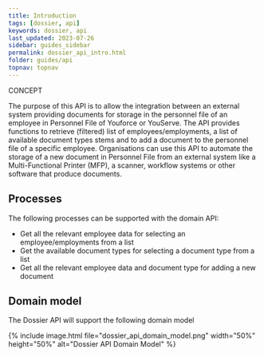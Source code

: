 ```yaml
---
title: Introduction
tags: [dossier, api]
keywords: dossier, api
last_updated: 2023-07-26
sidebar: guides_sidebar
permalink: dossier_api_intro.html
folder: guides/api
topnav: topnav
---
```


<span class="label label-success">CONCEPT</span>

The purpose of this API is to allow the integration between an external system providing documents for storage in the personnel file of an employee in Personnel File of Youforce or YouServe. The API provides functions to retrieve (filtered) list of employees/employments, a list of available document types stems and to add a document to the personnel file of a specific employee. 
Organisations can use this API to automate the storage of a new document in Personnel File from an external system like a Multi-Functional Printer (MFP), a scanner, workflow systems or other software that produce documents.

## Processes
The following processes can be supported with the domain API:
- Get all the relevant employee data for selecting an employee/employments from a list
- Get the available document types for selecting a document type from a list
- Get all the relevant employee data and document type for adding a new  document


## Domain model
The Dossier API will support the following domain model

{% include image.html file="dossier_api_domain_model.png" width="50%" height="50%" alt="Dossier API Domain Model" %}
